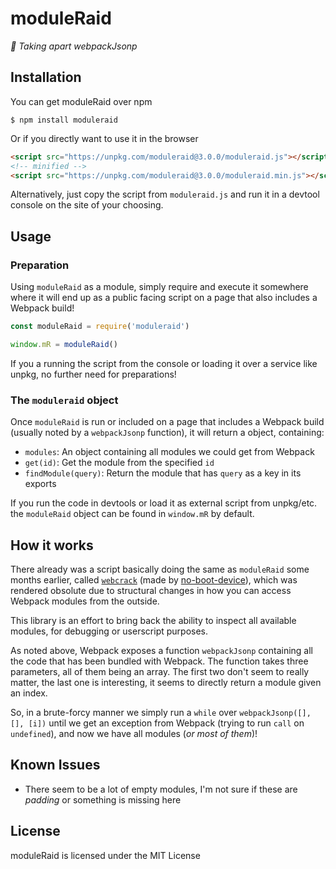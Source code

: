 # moduleRaid

_:gift: Taking apart webpackJsonp_

## Installation

You can get moduleRaid over npm

```
$ npm install moduleraid
```

Or if you directly want to use it in the browser

```html
<script src="https://unpkg.com/moduleraid@3.0.0/moduleraid.js"></script>
<!-- minified -->
<script src="https://unpkg.com/moduleraid@3.0.0/moduleraid.min.js"></script>
```

Alternatively, just copy the script from `moduleraid.js` and run it in a devtool console
on the site of your choosing.

## Usage

### Preparation

Using `moduleRaid` as a module, simply require and execute it somewhere where it will end up as a public facing script on a page that also
includes a Webpack build!

```js
const moduleRaid = require('moduleraid')

window.mR = moduleRaid()
```

If you a running the script from the console or loading it over a service like unpkg, no further need for preparations!

### The `moduleraid` object

Once `moduleRaid` is run or included on a page that includes a Webpack build (usually noted by a `webpackJsonp` function), it
will return a object, containing:

* `modules`: An object containing all modules we could get from Webpack
* `get(id)`: Get the module from the specified `id`
* `findModule(query)`: Return the module that has `query` as a key in its exports

If you run the code in devtools or load it as external script from unpkg/etc. the `moduleRaid` object can be found in `window.mR` by default.

## How it works

There already was a script basically doing the same as `moduleRaid` some months earlier, called [`webcrack`](https://gist.github.com/no-boot-device/cb63762000e606e50690911cac1bcead) (made by [no-boot-device](https://github.com/no-boot-device)), which was rendered obsolute due to structural changes in how you can access Webpack modules from the outside.

This library is an effort to bring back the ability to inspect all available modules, for debugging or userscript purposes.

As noted above, Webpack exposes a function `webpackJsonp` containing all the code that has been bundled with Webpack. The function takes three
parameters, all of them being an array. The first two don't seem to really matter, the last one is interesting, it seems to directly return
a module given an index.

So, in a brute-forcy manner we simply run a `while` over `webpackJsonp([], [], [i])` until we get an exception from Webpack (trying to run `call`
on `undefined`), and now we have all modules (_or most of them_)!

## Known Issues

* There seem to be a lot of empty modules, I'm not sure if these are _padding_ or something is missing here

## License

moduleRaid is licensed under the MIT License